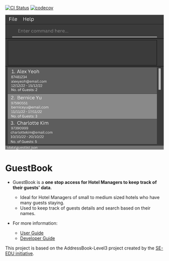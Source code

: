 [![CI Status](https://github.com/se-edu/addressbook-level3/workflows/Java%20CI/badge.svg)](https://github.com/AY2223S1-CS2103T-W16-1/tp/actions/workflows/gradle.yml)
[![codecov](https://codecov.io/gh/AY2223S1-CS2103T-W16-1/tp/branch/master/graph/badge.svg?token=TL4U2UJXS0)](https://codecov.io/gh/AY2223S1-CS2103T-W16-1/tp)

![Ui](docs/images/Ui.png)

# GuestBook
* GuestBook is a **one stop access for Hotel Managers to keep track of their guests' data**.
  * Ideal for Hotel Managers of small to medium sized hotels who have many guests staying.
  * Used to keep track of guests details and search based on their names.

* For more information:
  * [User Guide](https://github.com/AY2223S1-CS2103T-W16-1/tp/blob/master/docs/UserGuide.md)
  * [Developer Guide](https://github.com/AY2223S1-CS2103T-W16-1/tp/blob/master/docs/DeveloperGuide.md)

This project is based on the AddressBook-Level3 project created by the [SE-EDU initiative](https://se-education.org).
